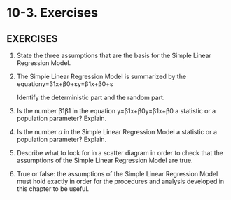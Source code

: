 # 10-3. Exercises

## EXERCISES

1. State the three assumptions that are the basis for the Simple Linear Regression Model.
2. The Simple Linear Regression Model is summarized by the equationy=β1x+β0+εy=β1x+β0+ε

   Identify the deterministic part and the random part.

3. Is the number β1β1 in the equation y=β1x+β0y=β1x+β0 a statistic or a population parameter? Explain.
4. Is the number _σ_ in the Simple Linear Regression Model a statistic or a population parameter? Explain.
5. Describe what to look for in a scatter diagram in order to check that the assumptions of the Simple Linear Regression Model are true.
6. True or false: the assumptions of the Simple Linear Regression Model must hold exactly in order for the procedures and analysis developed in this chapter to be useful.

